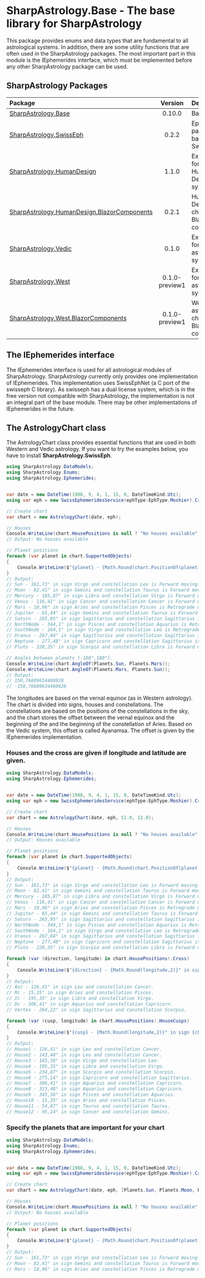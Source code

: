 # SharpAstrology.Base - The base library for SharpAstrology

This package provides enums and data types that are fundamental to all astrological systems. 
In addition, there are some utility functions that are often used in the SharpAstrology packages. 
The most important part in this module is the IEphemerides interface, 
which must be implemented before any other SharpAstrology package can be used.

## SharpAstrology Packages
| Package                                                                                                                | Version | Description                                   | Licence  |
|:-----------------------------------------------------------------------------------------------------------------------|:-------:|:----------------------------------------------|:--------:|
| [SharpAstrology.Base](https://github.com/CReizner/SharpAstrology.Base)                                                 | 0.10.0  | Base library                                  |   MIT    |
| [SharpAstrology.SwissEph](https://github.com/CReizner/SharpAstrology.SwissEph)                                         |  0.2.2  | Ephemerides package based on SwissEphNet      | AGPL-3.0 |
| [SharpAstrology.HumanDesign](https://github.com/CReizner/SharpAstrology.HumanDesign)                                   |  1.1.0  | Extensions for the Human Design system        |   MIT    |
| [SharpAstrology.HumanDesign.BlazorComponents](https://github.com/CReizner/SharpAstrology.HumanDesign.BlazorComponents) |  0.2.1  | Human Design charts as Blazor components      |   MIT    |
| [SharpAstrology.Vedic](https://github.com/CReizner/SharpAstrology.Vedic)                                               |  0.1.0  | Extensions for Vedic astrology systems        |   MIT    |
| [SharpAstrology.West](https://github.com/CReizner/SharpAstrology.West)                                                 |  0.1.0-preview1  | Extensions for western astrology systems      |   MIT    |
| [SharpAstrology.West.BlazorComponents](https://github.com/CReizner/SharpAstrology.West.BlazorComponents)               |  0.1.0-preview1  | Western astrology charts as Blazor components |   MIT    |

## The IEphemerides interface
The IEphemerides interface is used for all astrological modules of SharpAstrology. 
SharpAstrology currently only provides one implementation of IEphemerides. 
This implementation uses SwissEphNet (a C port of the swisseph C library). 
As swisseph has a dual license system, which is in the free version not compatible with SharpAstrology, 
the implementation is not an integral part of the base module. There may be other implementations of 
IEphemerides in the future.

## The AstrologyChart class
The AstrologyChart class provides essential functions that are used in both Western and Vedic astrology.
If you want to try the examples below, you have to install **SharpAstrology.SwissEph**.
```C#
using SharpAstrology.DataModels;
using SharpAstrology.Enums;
using SharpAstrology.Ephemerides;


var date = new DateTime(1988, 9, 4, 1, 15, 0, DateTimeKind.Utc);
using var eph = new SwissEphemeridesService(ephType:EphType.Moshier).CreateContext();

// Create chart
var chart = new AstrologyChart(date, eph);

// Houses
Console.WriteLine(chart.HousePositions is null ? "No houses available" : "Houses available");
// Output: No houses available

// Planet positions
foreach (var planet in chart.SupportedObjects)
{
    Console.WriteLine($"{planet} - {Math.Round(chart.PositionOf(planet).Longitude,2)}° in sign {chart.SignOf(planet)} and constellation {chart.ConstellationOf(planet)} is {chart.MotionOf(planet)} moving.");
}
// Output:
// Sun - 161,73° in sign Virgo and constellation Leo is Forward moving.
// Moon - 82,41° in sign Gemini and constellation Taurus is Forward moving.
// Mercury - 185,87° in sign Libra and constellation Virgo is Forward moving.
// Venus - 116,41° in sign Cancer and constellation Cancer is Forward moving.
// Mars - 10,96° in sign Aries and constellation Pisces is Retrograde moving.
// Jupiter - 65,44° in sign Gemini and constellation Taurus is Forward moving.
// Saturn - 265,95° in sign Sagittarius and constellation Sagittarius is Forward moving.
// NorthNode - 344,1° in sign Pisces and constellation Aquarius is Retrograde moving.
// SouthNode - 164,1° in sign Virgo and constellation Leo is Retrograde moving.
// Uranus - 267,04° in sign Sagittarius and constellation Sagittarius is Retrograde moving.
// Neptune - 277,48° in sign Capricorn and constellation Sagittarius is Retrograde moving.
// Pluto - 220,35° in sign Scorpio and constellation Libra is Forward moving.

// Angles between planets (-180°,180°].
Console.WriteLine(chart.AngleOf(Planets.Sun, Planets.Mars));
Console.WriteLine(chart.AngleOf(Planets.Mars, Planets.Sun));
// Output:
// 150,76609634460928
// -150,76609634460928
```
The longitudes are based on the vernal equinox (as in Western astrology).
The chart is divided into signs, houses and constellations.
The constellations are based on the positions of the constellations in the sky, and the chart stores the offset between the vernal equinox and the beginning of the
and the beginning of the constellation of Aries.
Based on the Vedic system, this offset is called Ayanamsa. The offset is given by the IEphemerides implementation.

### Houses and the cross are given if longitude and latitude are given.
```C#
using SharpAstrology.DataModels;
using SharpAstrology.Ephemerides;


var date = new DateTime(1988, 9, 4, 1, 15, 0, DateTimeKind.Utc);
using var eph = new SwissEphemeridesService(ephType:EphType.Moshier).CreateContext();

// Create chart
var chart = new AstrologyChart(date, eph, 51.0, 12.0);

// Houses
Console.WriteLine(chart.HousePositions is null ? "No houses available" : "Houses available");
// Output: Houses available

// Planet positions
foreach (var planet in chart.SupportedObjects)
{
    Console.WriteLine($"{planet} - {Math.Round(chart.PositionOf(planet).Longitude,2)}° in sign {chart.SignOf(planet)} and constellation {chart.ConstellationOf(planet)} is {chart.MotionOf(planet)} moving.");
}
// Output:
// Sun - 161,73° in sign Virgo and constellation Leo is Forward moving.
// Moon - 82,41° in sign Gemini and constellation Taurus is Forward moving.
// Mercury - 185,87° in sign Libra and constellation Virgo is Forward moving.
// Venus - 116,41° in sign Cancer and constellation Cancer is Forward moving.
// Mars - 10,96° in sign Aries and constellation Pisces is Retrograde moving.
// Jupiter - 65,44° in sign Gemini and constellation Taurus is Forward moving.
// Saturn - 265,95° in sign Sagittarius and constellation Sagittarius is Forward moving.
// NorthNode - 344,1° in sign Pisces and constellation Aquarius is Retrograde moving.
// SouthNode - 164,1° in sign Virgo and constellation Leo is Retrograde moving.
// Uranus - 267,04° in sign Sagittarius and constellation Sagittarius is Retrograde moving.
// Neptune - 277,48° in sign Capricorn and constellation Sagittarius is Retrograde moving.
// Pluto - 220,35° in sign Scorpio and constellation Libra is Forward moving.

foreach (var (direction, longitude) in chart.HousePositions!.Cross)
{
    Console.WriteLine($"{direction} - {Math.Round(longitude,2)}° in sign {chart.SignOf(direction)} and constellation {chart.ConstellationOf(direction)}.");
}
// Output:
// Asc - 126,41° in sign Leo and constellation Cancer.
// Mc - 15,35° in sign Aries and constellation Pisces.
// Ic - 195,35° in sign Libra and constellation Virgo.
// Dc - 306,41° in sign Aquarius and constellation Capricorn.
// Vertex - 264,22° in sign Sagittarius and constellation Scorpio.

foreach (var (cusp, longitude) in chart.HousePositions!.HouseCusps)
{
    Console.WriteLine($"{cusp} - {Math.Round(longitude,2)}° in sign {chart.SignOf(cusp)} and constellation {chart.ConstellationOf(cusp)}.");
}
// Output:
// House1 - 126,41° in sign Leo and constellation Cancer.
// House2 - 143,48° in sign Leo and constellation Cancer.
// House3 - 165,36° in sign Virgo and constellation Leo.
// House4 - 195,35° in sign Libra and constellation Virgo.
// House5 - 234,87° in sign Scorpio and constellation Scorpio.
// House6 - 275,14° in sign Capricorn and constellation Sagittarius.
// House7 - 306,41° in sign Aquarius and constellation Capricorn.
// House8 - 323,48° in sign Aquarius and constellation Capricorn.
// House9 - 345,36° in sign Pisces and constellation Aquarius.
// House10 - 15,35° in sign Aries and constellation Pisces.
// House11 - 54,87° in sign Taurus and constellation Taurus.
// House12 - 95,14° in sign Cancer and constellation Gemini.
```

### Specify the planets that are important for your chart
```C#
using SharpAstrology.DataModels;
using SharpAstrology.Enums;
using SharpAstrology.Ephemerides;


var date = new DateTime(1988, 9, 4, 1, 15, 0, DateTimeKind.Utc);
using var eph = new SwissEphemeridesService(ephType:EphType.Moshier).CreateContext();

// Create chart
var chart = new AstrologyChart(date, eph, [Planets.Sun, Planets.Moon, Planets.Mars]);

// Houses
Console.WriteLine(chart.HousePositions is null ? "No houses available" : "Houses available");
// Output: No houses available

// Planet positions
foreach (var planet in chart.SupportedObjects)
{
    Console.WriteLine($"{planet} - {Math.Round(chart.PositionOf(planet).Longitude,2)}° in sign {chart.SignOf(planet)} and constellation {chart.ConstellationOf(planet)} is {chart.MotionOf(planet)} moving.");
}
// Output:
// Sun - 161,73° in sign Virgo and constellation Leo is Forward moving.
// Moon - 82,41° in sign Gemini and constellation Taurus is Forward moving.
// Mars - 10,96° in sign Aries and constellation Pisces is Retrograde moving.
```



